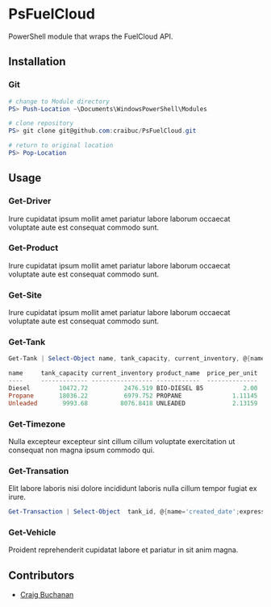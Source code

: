 # PsFuelCloud
PowerShell module that wraps the FuelCloud API.

## Installation

### Git

``` powershell
# change to Module directory
PS> Push-Location ~\Documents\WindowsPowerShell\Modules

# clone repository
PS> git clone git@github.com:craibuc/PsFuelCloud.git

# return to original location
PS> Pop-Location
```
## Usage

### Get-Driver
Irure cupidatat ipsum mollit amet pariatur labore laborum occaecat voluptate aute est consequat commodo sunt.

### Get-Product
Irure cupidatat ipsum mollit amet pariatur labore laborum occaecat voluptate aute est consequat commodo sunt.

### Get-Site
Irure cupidatat ipsum mollit amet pariatur labore laborum occaecat voluptate aute est consequat commodo sunt.

### Get-Tank

```powershell
Get-Tank | Select-Object name, tank_capacity, current_inventory, @{name='product_name';expression={$_.product.product_name}}, price_per_unit | Format-Table

name     tank_capacity current_inventory product_name  price_per_unit
----     ------------- ----------------- ------------  --------------
Diesel        10472.72          2476.519 BIO-DIESEL B5           2.00
Propane       18036.22          6979.752 PROPANE              1.11145
Unleaded       9993.68         8076.8418 UNLEADED             2.13159
```
### Get-Timezone
Nulla excepteur excepteur sint cillum cillum voluptate exercitation ut consequat non magna ipsum commodo qui.

### Get-Transation
Elit labore laboris nisi dolore incididunt laboris nulla cillum tempor fugiat ex irure.

```powershell
Get-Transaction | Select-Object  tank_id, @{name='created_date';expression={([datetime]$_.created_utc).ToLocalTime()}}, @{name='product_name';expression={$_.product.product_name}}, volume, unit, driver_id, vehicle_id, pump_name | Format-Table
```

### Get-Vehicle
Proident reprehenderit cupidatat labore et pariatur in sit anim magna.

## Contributors

- [Craig Buchanan](https://github.com/craibuc/)
